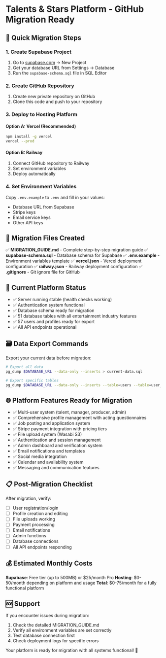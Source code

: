 # Talents & Stars Platform - GitHub Migration Ready

## 🚀 Quick Migration Steps

### 1. Create Supabase Project
1. Go to [supabase.com](https://supabase.com) → New Project
2. Get your database URL from Settings → Database
3. Run the `supabase-schema.sql` file in SQL Editor

### 2. Create GitHub Repository  
1. Create new private repository on GitHub
2. Clone this code and push to your repository

### 3. Deploy to Hosting Platform

#### Option A: Vercel (Recommended)
```bash
npm install -g vercel
vercel --prod
```

#### Option B: Railway
1. Connect GitHub repository to Railway
2. Set environment variables
3. Deploy automatically

### 4. Set Environment Variables
Copy `.env.example` to `.env` and fill in your values:
- Database URL from Supabase
- Stripe keys
- Email service keys
- Other API keys

## 📁 Migration Files Created

✅ **MIGRATION_GUIDE.md** - Complete step-by-step migration guide
✅ **supabase-schema.sql** - Database schema for Supabase
✅ **.env.example** - Environment variables template
✅ **vercel.json** - Vercel deployment configuration
✅ **railway.json** - Railway deployment configuration
✅ **.gitignore** - Git ignore file for GitHub

## 🔧 Current Platform Status

- ✅ Server running stable (health checks working)
- ✅ Authentication system functional
- ✅ Database schema ready for migration
- ✅ 51 database tables with all entertainment industry features
- ✅ 57 users and profiles ready for export
- ✅ All API endpoints operational

## 🗃️ Data Export Commands

Export your current data before migration:

```bash
# Export all data
pg_dump $DATABASE_URL --data-only --inserts > current-data.sql

# Export specific tables
pg_dump $DATABASE_URL --data-only --inserts --table=users --table=user_profiles > user-data.sql
```

## 🌐 Platform Features Ready for Migration

- ✅ Multi-user system (talent, manager, producer, admin)
- ✅ Comprehensive profile management with acting questionnaires
- ✅ Job posting and application system
- ✅ Stripe payment integration with pricing tiers
- ✅ File upload system (Wasabi S3)
- ✅ Authentication and session management
- ✅ Admin dashboard and verification system
- ✅ Email notifications and templates
- ✅ Social media integration
- ✅ Calendar and availability system
- ✅ Messaging and communication features

## 📋 Post-Migration Checklist

After migration, verify:
- [ ] User registration/login
- [ ] Profile creation and editing
- [ ] File uploads working
- [ ] Payment processing
- [ ] Email notifications
- [ ] Admin functions
- [ ] Database connections
- [ ] All API endpoints responding

## 💰 Estimated Monthly Costs

**Supabase**: Free tier (up to 500MB) or $25/month Pro
**Hosting**: $0-50/month depending on platform and usage
**Total**: $0-75/month for a fully functional platform

## 🆘 Support

If you encounter issues during migration:
1. Check the detailed MIGRATION_GUIDE.md
2. Verify all environment variables are set correctly
3. Test database connection first
4. Check deployment logs for specific errors

Your platform is ready for migration with all systems functional! 🎉